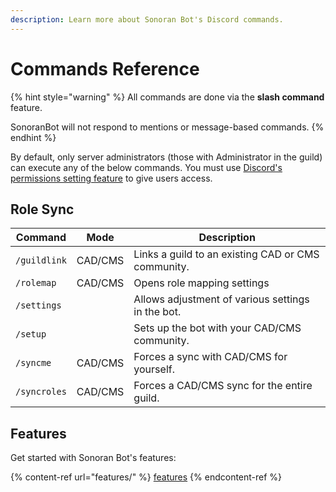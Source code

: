 ```yaml
---
description: Learn more about Sonoran Bot's Discord commands.
---
```


# Commands Reference

{% hint style="warning" %}
All commands are done via the **slash command** feature.

SonoranBot will not respond to mentions or message-based commands.
{% endhint %}

By default, only server administrators (those with Administrator in the guild) can execute any of the below commands. You must use [Discord's permissions setting feature](https://discord.com/blog/slash-commands-permissions-discord-apps-bots) to give users access.

## Role Sync

| Command      | Mode    | Description                                        |
| ------------ | ------- | -------------------------------------------------- |
| `/guildlink` | CAD/CMS | Links a guild to an existing CAD or CMS community. |
| `/rolemap`   | CAD/CMS | Opens role mapping settings                        |
| `/settings`  |         | Allows adjustment of various settings in the bot.  |
| `/setup`     |         | Sets up the bot with your CAD/CMS community.       |
| `/syncme`    | CAD/CMS | Forces a sync with CAD/CMS for yourself.           |
| `/syncroles` | CAD/CMS | Forces a CAD/CMS sync for the entire guild.        |

## Features

Get started with Sonoran Bot's features:

{% content-ref url="features/" %}
[features](features/)
{% endcontent-ref %}
